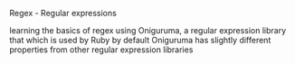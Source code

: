 Regex - Regular expressions

learning the basics of regex
using Oniguruma, a regular expression library that which is used by Ruby by default
Oniguruma has slightly different properties from other regular expression libraries
